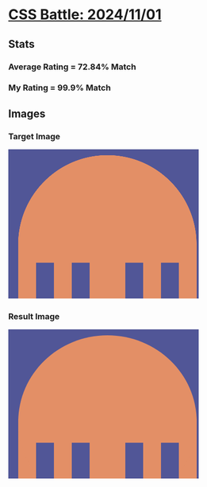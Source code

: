 # [CSS Battle: 2024/11/01](https://cssbattle.dev/play/qDnn5lLE6fVaXW37g0Tc)

## Stats

### Average Rating = 72.84% Match

### My Rating = 99.9% Match

## Images

### Target Image

![](./images/target.png)

### Result Image

![](./images/result.png)
